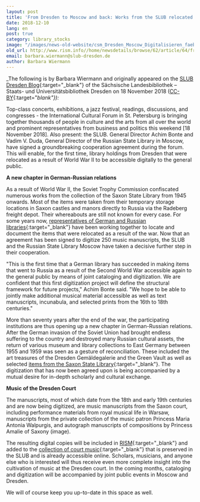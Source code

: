 ```yaml
---
layout: post
title: 'From Dresden to Moscow and back: Works from the SLUB relocated during the war will be digitized'
date: 2018-12-10
lang: en
post: true
category: library_stocks
image: "/images/news-old-website/csm_Dresden_Moscow_Digitalisieren_faeb42933c.jpg"
old_url: http://www.rism.info//home/newsdetails/browse/62/article/64/from-dresden-to-moscow-and-back-works-from-the-slub-relocated-during-the-war-will-be-digitized.html
email: barbara.wiermann@slub-dresden.de
author: Barbara Wiermann
---
```



_The following is by Barbara Wiermann and originally appeared on the [SLUB Dresden Blog](https://blog.slub-dresden.de/beitrag/2018/11/18/von-dresden-nach-moskau-und-zurueck-kriegsbedingt-verlagerte-werke-aus-der-slub-werden-digitalisier/){:target="_blank"} of the Sächsische Landesbibliothek – Staats- und Universitätsbibliothek Dresden on 18 November 2018 ([CC-BY](http://creativecommons.org/licenses/by/4.0/){:target="_blank"}):_

Top-class concerts, exhibitions, a jazz festival, readings, discussions, and congresses - the International Cultural Forum in St. Petersburg is bringing together thousands of people in culture and the arts from all over the world and prominent representatives from business and politics this weekend [18 November 2018]. Also present: the SLUB. General Director Achim Bonte and Vadim V. Duda, General Director of the Russian State Library in Moscow, have signed a groundbreaking cooperation agreement during the forum. This will enable, for the first time, library holdings from Dresden that were relocated as a result of World War II to be accessible digitally to the general public.

**A new chapter in German-Russian relations**


As a result of World War II, the Soviet Trophy Commission confiscated numerous works from the collection of the Saxon State Library from 1945 onwards. Most of the items were taken from their temporary storage locations in Saxon castles and manors directly to Russia via the Radeberg freight depot. Their whereabouts are still not known for every case. For some years now, [representatives of German and Russian libraries](https://www.preussischer-kulturbesitz.de/schwerpunkte/kooperationen/deutsch-russischer-bibliotheksdialog.html){:target="_blank"} have been working together to locate and document the items that were relocated as a result of the war. Now that an agreement has been signed to digitize 250 music manuscripts, the SLUB and the Russian State Library Moscow have taken a decisive further step in their cooperation.

"This is the first time that a German library has succeeded in making items that went to Russia as a result of the Second World War accessible again to the general public by means of joint cataloging and digitization. We are confident that this first digitization project will define the structural framework for future projects," Achim Bonte said. "We hope to be able to jointly make additional musical material accessible as well as text manuscripts, incunabula, and selected prints from the 16th to 18th centuries."

More than seventy years after the end of the war, the participating institutions are thus opening up a new chapter in German-Russian relations. After the German invasion of the Soviet Union had brought endless suffering to the country and destroyed many Russian cultural assets, the return of various museum and library collections to East Germany between 1955 and 1959 was seen as a gesture of reconciliation. These included the art treasures of the Dresden Gemäldegalerie and the Green Vault as well as selected [items from the Saxon State Library](http://nbn-resolving.de/urn:nbn:de:bsz:14-ds-1228924199911-36977){:target="_blank"}. The digitization that has now been agreed upon is being accompanied by a mutual desire for in-depth scholarly and cultural exchange.

**Music of the Dresden Court**

The manuscripts, most of which date from the 18th and early 19th centuries and are now being digitized, are music manuscripts from the Saxon court, including performance materials from royal musical life in Warsaw, manuscripts from the private collection of the music patron Princess Maria Antonia Walpurgis, and autograph manuscripts of compositions by Princess Amalie of Saxony (image).

The resulting digital copies will be included in [RISM](https://opac.rism.info/){:target="_blank"} and added to the [collection of court music](https://hofmusik.slub-dresden.de/){:target="_blank"} that is preserved in the SLUB and is already accessible online. Scholars, musicians, and anyone else who is interested will thus receive even more complete insight into the cultivation of music at the Dresden court. In the coming months, cataloging and digitization will be accompanied by joint public events in Moscow and Dresden.

We will of course keep you up-to-date in this space as well.

<script type="text/javascript">var switchTo5x=true;</script><script type="text/javascript" src="http://w.sharethis.com/button/buttons.js"></script><script type="text/javascript">stLight.options({publisher: "9b601438-1ce1-49d8-bfd7-9cff5df54c17", doNotHash: false, doNotCopy: false, hashAddressBar: false});</script>